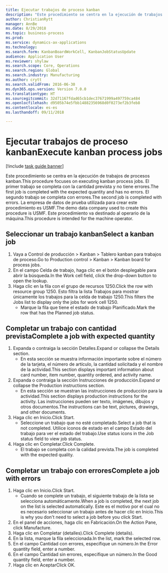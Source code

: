 ```yaml
--- 
title: Ejecutar trabajos de proceso kanban
description: "Este procedimiento se centra en la ejecución de trabajos de procesos kanban."
author: ChristianRytt
manager: AnnBe
ms.date: 8/29/2018
ms.topic: business-process
ms.prod: 
ms.service: dynamics-ax-applications
ms.technology: 
ms.search.form: KanbanBoardWorkCell, KanbanJobStatusUpdate
audience: Application User
ms.reviewer: shylaw
ms.search.scope: Core, Operations
ms.search.region: Global
ms.search.industry: Manufacturing
ms.author: crytt
ms.search.validFrom: 2016-06-30
ms.dyn365.ops.version: Version 7.0.0
ms.translationtype: HT
ms.sourcegitcommit: 32d71167fdad65cb1dec37671999a497759ca484
ms.openlocfilehash: d9505b74e5fbb14882356968d0f0273ef2b3feb8
ms.contentlocale: es-es
ms.lasthandoff: 09/11/2018

---
```

# <a name="execute-kanban-process-jobs"></a><span data-ttu-id="1743a-103">Ejecutar trabajos de proceso kanban</span><span class="sxs-lookup"><span data-stu-id="1743a-103">Execute kanban process jobs</span></span>

[!include [task guide banner](../../includes/task-guide-banner.md)]

<span data-ttu-id="1743a-104">Este procedimiento se centra en la ejecución de trabajos de procesos kanban.</span><span class="sxs-lookup"><span data-stu-id="1743a-104">This procedure focuses on executing kanban process jobs.</span></span> <span data-ttu-id="1743a-105">El primer trabajo se completa con la cantidad prevista y no tiene errores.</span><span class="sxs-lookup"><span data-stu-id="1743a-105">The first job is completed with the expected quantity and has no errors.</span></span> <span data-ttu-id="1743a-106">El segundo trabajo se completa con errores.</span><span class="sxs-lookup"><span data-stu-id="1743a-106">The second job is completed with errors.</span></span> <span data-ttu-id="1743a-107">La empresa de datos de prueba utilizada para crear este procedimiento es USMF.</span><span class="sxs-lookup"><span data-stu-id="1743a-107">The demo data company used to create this procedure is USMF.</span></span> <span data-ttu-id="1743a-108">Este procedimiento va destinado al operario de la máquina.</span><span class="sxs-lookup"><span data-stu-id="1743a-108">This procedure is intended for the machine operator.</span></span>


## <a name="select-a-kanban-job"></a><span data-ttu-id="1743a-109">Seleccionar un trabajo kanban</span><span class="sxs-lookup"><span data-stu-id="1743a-109">Select a kanban job</span></span>
1. <span data-ttu-id="1743a-110">Vaya a Control de producción > Kanban > Tablero kanban para trabajos de proceso.</span><span class="sxs-lookup"><span data-stu-id="1743a-110">Go to Production control > Kanban > Kanban board for process jobs.</span></span>
2. <span data-ttu-id="1743a-111">En el campo Celda de trabajo, haga clic en el botón desplegable para abrir la búsqueda.</span><span class="sxs-lookup"><span data-stu-id="1743a-111">In the Work cell field, click the drop-down button to open the lookup.</span></span>
3. <span data-ttu-id="1743a-112">Haga clic en la fila con el grupo de recursos 1250.</span><span class="sxs-lookup"><span data-stu-id="1743a-112">Click the row with resource group 1250.</span></span> <span data-ttu-id="1743a-113">Esto filtra la lista Trabajos para mostrar únicamente los trabajos para la celda de trabajo 1250.</span><span class="sxs-lookup"><span data-stu-id="1743a-113">This filters the Jobs list to display only the jobs for work cell 1250.</span></span>
    * <span data-ttu-id="1743a-114">Marque la fila que tiene el estado de trabajo Planificado.</span><span class="sxs-lookup"><span data-stu-id="1743a-114">Mark the row that has the Planned job status.</span></span>  

## <a name="complete-a-job-with-expected-quantity"></a><span data-ttu-id="1743a-115">Completar un trabajo con cantidad prevista</span><span class="sxs-lookup"><span data-stu-id="1743a-115">Complete a job with expected quantity</span></span>
1. <span data-ttu-id="1743a-116">Expanda o contraiga la sección Detalles.</span><span class="sxs-lookup"><span data-stu-id="1743a-116">Expand or collapse the Details section.</span></span>
    * <span data-ttu-id="1743a-117">En esta sección se muestra información importante sobre el número de la tarjeta, el número de artículo, la cantidad solicitada y el nombre de la actividad.</span><span class="sxs-lookup"><span data-stu-id="1743a-117">This section displays important information about card number, item number, quantity ordered, and activity name.</span></span>  
2. <span data-ttu-id="1743a-118">Expanda o contraiga la sección Instrucciones de producción.</span><span class="sxs-lookup"><span data-stu-id="1743a-118">Expand or collapse the Production instructions section.</span></span>
    * <span data-ttu-id="1743a-119">En esta sección se muestran las instrucciones de producción para la actividad.</span><span class="sxs-lookup"><span data-stu-id="1743a-119">This section displays production instructions for the activity.</span></span> <span data-ttu-id="1743a-120">Las instrucciones pueden ser texto, imágenes, dibujos y otros documentos.</span><span class="sxs-lookup"><span data-stu-id="1743a-120">The instructions can be text, pictures, drawings, and other documents.</span></span>  
3. <span data-ttu-id="1743a-121">Haga clic en Inicio.</span><span class="sxs-lookup"><span data-stu-id="1743a-121">Click Start.</span></span>
    * <span data-ttu-id="1743a-122">Seleccione un trabajo que no esté completado.</span><span class="sxs-lookup"><span data-stu-id="1743a-122">Select a job that is not completed.</span></span> <span data-ttu-id="1743a-123">Utilice iconos de estado en el campo Estado del trabajo para ver el estado del trabajo.</span><span class="sxs-lookup"><span data-stu-id="1743a-123">Use status icons in the Job status field to view job status.</span></span>      
4. <span data-ttu-id="1743a-124">Haga clic en Completar.</span><span class="sxs-lookup"><span data-stu-id="1743a-124">Click Complete.</span></span>
    * <span data-ttu-id="1743a-125">El trabajo se completa con la calidad prevista.</span><span class="sxs-lookup"><span data-stu-id="1743a-125">The job is completed with the expected quality.</span></span>  

## <a name="complete-a-job-with-errors"></a><span data-ttu-id="1743a-126">Completar un trabajo con errores</span><span class="sxs-lookup"><span data-stu-id="1743a-126">Complete a job with errors</span></span>
1. <span data-ttu-id="1743a-127">Haga clic en Inicio.</span><span class="sxs-lookup"><span data-stu-id="1743a-127">Click Start.</span></span>
    * <span data-ttu-id="1743a-128">Cuando se complete un trabajo, el siguiente trabajo de la lista se selecciona automáticamente.</span><span class="sxs-lookup"><span data-stu-id="1743a-128">When a job is completed, the next job on the list is selected automatically.</span></span> <span data-ttu-id="1743a-129">Este es el motivo por el cual no es necesario seleccionar un trabajo antes de hacer clic en Inicio.</span><span class="sxs-lookup"><span data-stu-id="1743a-129">This is why you don't need to select a job before you click Start.</span></span>  
2. <span data-ttu-id="1743a-130">En el panel de acciones, haga clic en Fabricación.</span><span class="sxs-lookup"><span data-stu-id="1743a-130">On the Action Pane, click Manufacture.</span></span>
3. <span data-ttu-id="1743a-131">Haga clic en Completar (detalles).</span><span class="sxs-lookup"><span data-stu-id="1743a-131">Click Complete (details).</span></span>
4. <span data-ttu-id="1743a-132">En la lista, marque la fila seleccionada.</span><span class="sxs-lookup"><span data-stu-id="1743a-132">In the list, mark the selected row.</span></span>
5. <span data-ttu-id="1743a-133">En el campo Cantidad con errores, especifique un número.</span><span class="sxs-lookup"><span data-stu-id="1743a-133">In the Error quantity field, enter a number.</span></span>
6. <span data-ttu-id="1743a-134">En el campo Cantidad sin errores, especifique un número.</span><span class="sxs-lookup"><span data-stu-id="1743a-134">In the Good quantity field, enter a number.</span></span>
7. <span data-ttu-id="1743a-135">Haga clic en Aceptar</span><span class="sxs-lookup"><span data-stu-id="1743a-135">Click OK.</span></span>


